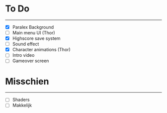 # To Do

---

- [x] Paralex Background
- [ ] Main menu UI (Thor)
- [x] Highscore save system
- [ ] Sound effect
- [x] Character animations (Thor)
- [ ] Intro video
- [ ] Gameover screen

# Misschien

---

- [ ] Shaders
- [ ] Makkelijk
